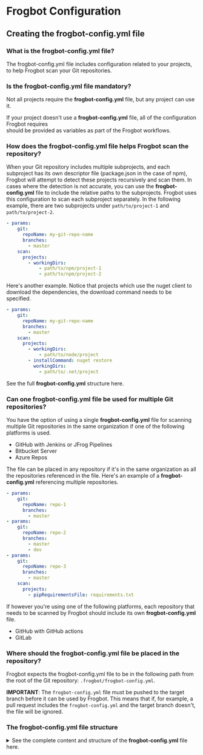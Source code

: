 # Frogbot Configuration

## Creating the frogbot-config.yml file

### What is the frogbot-config.yml file?

The frogbot-config.yml file includes configuration related to your projects, to help Frogbot scan your Git repositories.

### Is the frogbot-config.yml file mandatory?

Not all projects require the **frogbot-config.yml** file, but any project can use it.

If your project doesn't use a **frogbot-config.yml** file, all of the configuration Frogbot requires\
should be provided as variables as part of the Frogbot workflows.

### How does the frogbot-config.yml file helps Frogbot scan the repository?

When your Git repository includes multiple subprojects, and each subproject has its own descriptor file (package.json in the case of npm), Frogbot will attempt to detect these projects recursively and scan them. In cases where the detection is not accurate, you can use the **frogbot-config.yml** file to include the relative paths to the subprojects. Frogbot uses this configuration to scan each subproject separately. In the following example, there are two subprojects under `path/to/project-1` and `path/to/project-2`.

```yaml
- params:
    git:
      repoName: my-git-repo-name
      branches:
        - master
    scan:
      projects:
        - workingDirs:
            - path/to/npm/project-1
            - path/to/npm/project-2
```

Here's another example. Notice that projects which use the nuget client to download the dependencies, the download command needs to be specified.

```yaml
- params:
    git:
      repoName: my-git-repo-name
      branches:
        - master
    scan:
      projects:
        - workingDirs:
            - path/to/node/project
        - installCommand: nuget restore
          workingDirs:
            - path/to/.net/project
```

See the full **frogbot-config.yml** structure here.

### Can one frogbot-config.yml file be used for multiple Git repositories?

You have the option of using a single **frogbot-config.yml** file for scanning multiple Git repositories in the same organization if one of the following platforms is used.

* GitHub with Jenkins or JFrog Pipelines
* Bitbucket Server
* Azure Repos

The file can be placed in any repository if it's in the same organization as all the repositories referenced in the file. Here's an example of a **frogbot-config.yml** referencing multiple repositories.

```yaml
- params:
    git:
      repoName: repo-1
      branches:
        - master
- params:
    git:
      repoName: repo-2
      branches:
        - master
        - dev
- params:
    git:
      repoName: repo-3
      branches:
        - master
    scan:
      projects:
        - pipRequirementsFile: requirements.txt
```

If however you're using one of the following platforms, each repository that needs to be scanned by Frogbot should include its own **frogbot-config.yml** file.

* GitHub with GitHub actions
* GitLab

### Where should the frogbot-config.yml file be placed in the repository?

Frogbot expects the frogbot-config.yml file to be in the following path from the root of the Git repository: `.frogbot/frogbot-config.yml`.

**IMPORTANT**: The `frogbot-config.yml` file must be pushed to the target branch before it can be used by Frogbot. This means that if, for example, a pull request includes the `frogbot-config.yml` and the target branch doesn't, the file will be ignored.

### The frogbot-config.yml file structure

<details>

<summary>See the complete content and structure of the <strong>frogbot-config.yml</strong> file here.</summary>

```
# The "params" section includes the configuration of a single Git repository that needs to be scanned.
# For Azure Repos, Bitbucket Server and GitHub with JFrog Pipelines or Jenkins, you can define multiple "params" sections one after the other, for scanning multiple
# Git repositories in the same organization.
- params:
    # Git parameters
    git:
      # [Mandatory]
      # Name of the git repository to scan
      repoName: repo-name

      # [Mandatory]
      # List of branches to scan
      branches:
        - master

      # [Optional]
      # Template for the branch name generated by Frogbot when creating pull requests with fixes.
      # The template must include ${BRANCH_NAME_HASH}, to ensure that the generated branch name is unique.
      # The template can optionally include the ${IMPACTED_PACKAGE} and ${FIX_VERSION} variables.
      # branchNameTemplate: "frogbot-${IMPACTED_PACKAGE}-${BRANCH_NAME_HASH}"

      # [Optional]
      # Template for the commit message generated by Frogbot when creating pull requests with fixes
      # The template can optionally include the ${IMPACTED_PACKAGE} and ${FIX_VERSION} variables.
      # commitMessageTemplate: "Upgrade ${IMPACTED_PACKAGE} to ${FIX_VERSION}"

      # [Optional]
      # Template for the pull request title generated by Frogbot when creating pull requests with fixes.
      # The template can optionally include the ${IMPACTED_PACKAGE} and ${FIX_VERSION} variables.
      # pullRequestTitleTemplate: "[🐸 Frogbot] Upgrade ${IMPACTED_PACKAGE} to ${FIX_VERSION}"

      # [Optional, Default: false]
      # If true, Frogbot creates a single pull request with all the fixes.
      # If false, Frogbot creates a separate pull request for each fix.
      # aggregateFixes: false

      # [Optional, Default: eco-system+frogbot@jfrog.com]
      # Set the email of the commit author
      # emailAuthor: ""

    # Frogbot scanning parameters
    scan:
      # [Default: false]
      # Frogbot displays all existing vulnerabilities, including the ones that were not added by the pull request
      # includeAllVulnerabilities: true

      # [Default: false]
      # When adding new comments on pull requests, keep old comments that were added by previous scans.
      # avoidPreviousPrCommentsDeletion: true

      # [Default: true]
      # Frogbot does not fail the task if security issues are found and this parameter is set to false
      # failOnSecurityIssues: false

      # [Default: false]
      # Handle vulnerabilities with fix versions only
      # fixableOnly: true

      # [Optional]
      # Set the minimum severity for vulnerabilities that should be fixed and commented on in pull requests
      # The following values are accepted: Low, Medium, High or Critical
      # minSeverity: ""

      # [Optional]
      # List of email addresses to receive emails about secrets that has been detected in a pull request scan.
      # Applies only to servers that are entitled to JFrog Advanced Security.
      # emailReceivers:
      # - user@company.com

      # List of subprojects / project dirs inside the Git repository
      projects:
      # [Mandatory if the two conditions below are met]
      # 1. The project uses yarn 2, NuGet or .NET Core to download its dependencies
      # 2. The `installCommand` variable isn't set in your frogbot-config.yml file.
      #
      # The command that installs the project dependencies (e.g "nuget restore")
      # - installCommand: ""

      # [Default: root directory]
      # List of relative path's to the projects directories in the git repository
      #   workingDirs:
      #     - "."

      # [Default: ["*.git*", "*node_modules*", "*target*", "*venv*", "*test*"]]
      # List of exclusion patterns (utilizing wildcards) for excluding paths in the source code of the Git repository during SCA scans.
      #   pathExclusions:
      #     - "*node_modules*"
      #     - "*target*"
      #     - "*venv*"
      #     - "*test*"

      # [Mandatory for pip only if using requirements file, Default: pip install .]
      # The requirements file name that is used to install dependencies in case of pip package manager
      #   pipRequirementsFile: ""

      # [Default: true]
      # Use Gradle Wrapper (gradlew/gradlew.bat) to run Gradle
      #   useWrapper: true

      # [Optional]
      # Name of a Virtual Repository in Artifactory to resolve (download) the project dependencies from
      #   repository: ""

    # JFrog Platform parameters
    jfrogPlatform:
    # [Optional]
    # JFrog project key. Learn more about it [here](https://www.jfrog.com/confluence/display/JFROG/Projects)
    # jfrogProjectKey: ""

    # [Optional]
    # Xray Watches. Learn more about it [here](https://www.jfrog.com/confluence/display/JFROG/Configuring+Xray+Watches)
    # watches:
    #  - ""
```

</details>
